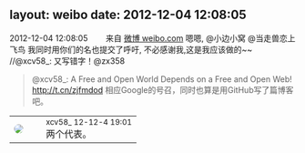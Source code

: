 layout: weibo
date: 2012-12-04 12:08:05
---
<meta name="referrer" content="no-referrer" />

2012-12-04 12:08:05  &nbsp;&nbsp;&nbsp;&nbsp;&nbsp;&nbsp; 来自 <a href="http://weibo.com/" rel="nofollow">微博 weibo.com</a>
嗯嗯, @小边小窝 @当走兽恋上飞鸟 我同时用你们的名也提交了呼吁, 不必感谢我,这是我应该做的~~ //@xcv58_: 又写错字！@zx358
>  @xcv58_: A Free and Open World Depends on a Free and Open Web! http://t.cn/zjfmdod 相应Google的号召，同时也算是用GitHub写了篇博客吧。 ​​​

<table style="width: 100%;">
  <tr>
    <td style="width: 40px;"><img style="border-radius:50%" src="https://tva3.sinaimg.cn/crop.0.0.1242.1242.50/801f7e9ajw8f3peekcgoqj20yi0yidg9.jpg?KID=imgbed,tva&Expires=1624465829&ssig=71H025fubK"></td>
    <td colspan="2"><small>xcv58_ 12-12-4 19:01</small><br/>两个代表。</td>
  </tr>
</table>
